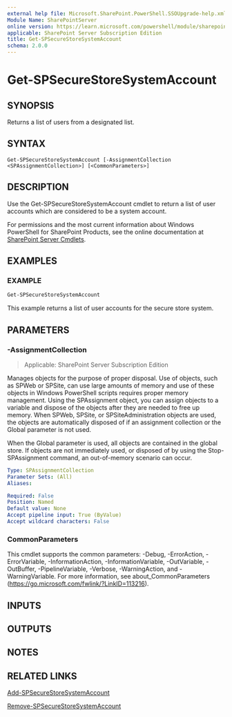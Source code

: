 ```yaml
---
external help file: Microsoft.SharePoint.PowerShell.SSOUpgrade-help.xml
Module Name: SharePointServer
online version: https://learn.microsoft.com/powershell/module/sharepoint-server/get-spsecurestoresystemaccount
applicable: SharePoint Server Subscription Edition
title: Get-SPSecureStoreSystemAccount
schema: 2.0.0
---
```


# Get-SPSecureStoreSystemAccount

## SYNOPSIS
Returns a list of users from a designated list.

## SYNTAX

```
Get-SPSecureStoreSystemAccount [-AssignmentCollection <SPAssignmentCollection>] [<CommonParameters>]
```

## DESCRIPTION
Use the Get-SPSecureStoreSystemAccount cmdlet to return a list of user accounts which are considered to be a system account.

For permissions and the most current information about Windows PowerShell for SharePoint Products, see the online documentation at [SharePoint Server Cmdlets](https://learn.microsoft.com/powershell/sharepoint/sharepoint-server/sharepoint-server-cmdlets).

## EXAMPLES

### EXAMPLE
```powershell
Get-SPSecureStoreSystemAccount
```

This example returns a list of user accounts for the secure store system.

## PARAMETERS

### -AssignmentCollection

> Applicable: SharePoint Server Subscription Edition

Manages objects for the purpose of proper disposal.
Use of objects, such as SPWeb or SPSite, can use large amounts of memory and use of these objects in Windows PowerShell scripts requires proper memory management.
Using the SPAssignment object, you can assign objects to a variable and dispose of the objects after they are needed to free up memory.
When SPWeb, SPSite, or SPSiteAdministration objects are used, the objects are automatically disposed of if an assignment collection or the Global parameter is not used.

When the Global parameter is used, all objects are contained in the global store.
If objects are not immediately used, or disposed of by using the Stop-SPAssignment command, an out-of-memory scenario can occur.

```yaml
Type: SPAssignmentCollection
Parameter Sets: (All)
Aliases:

Required: False
Position: Named
Default value: None
Accept pipeline input: True (ByValue)
Accept wildcard characters: False
```

### CommonParameters
This cmdlet supports the common parameters: -Debug, -ErrorAction, -ErrorVariable, -InformationAction, -InformationVariable, -OutVariable, -OutBuffer, -PipelineVariable, -Verbose, -WarningAction, and -WarningVariable. For more information, see about_CommonParameters (https://go.microsoft.com/fwlink/?LinkID=113216).

## INPUTS

## OUTPUTS

## NOTES

## RELATED LINKS

[Add-SPSecureStoreSystemAccount](Add-SPSecureStoreSystemAccount.md)

[Remove-SPSecureStoreSystemAccount](Remove-SPSecureStoreSystemAccount.md)

